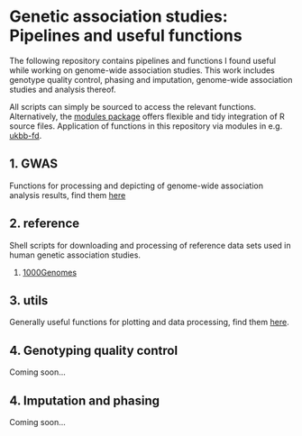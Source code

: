 # Genetic association studies: Pipelines and useful functions

The following repository contains pipelines and functions I found useful while
working on genome-wide association studies. This work includes genotype quality
control, phasing and imputation, genome-wide association studies and analysis
thereof.

All scripts can simply be sourced to access the relevant functions. Alternatively,
the [modules package](https://github.com/klmr/modules) offers flexible and tidy
integration of R source files. Application of functions in this repository via modules in e.g.
[ukbb-fd](https://github.com/HannahVMeyer/ukbb-fd/blob/master/association/association_results.R).


## 1. GWAS
Functions for processing and depicting of genome-wide association analysis
results, find them [here](https://github.com/HannahVMeyer/Genetic-association-studies/tree/master/GWAS)

## 2. reference
Shell scripts for downloading and processing of reference data sets used in
human genetic association studies.
1. [1000Genomes](https://github.com/HannahVMeyer/Genetic-association-studies/tree/master/reference)
## 3. utils
Generally useful functions for plotting and data processing, find them [here](https://github.com/HannahVMeyer/Genetic-association-studies/tree/master/utils).

## 4. Genotyping quality control

 Coming soon...

## 4. Imputation and phasing

  Coming soon...

